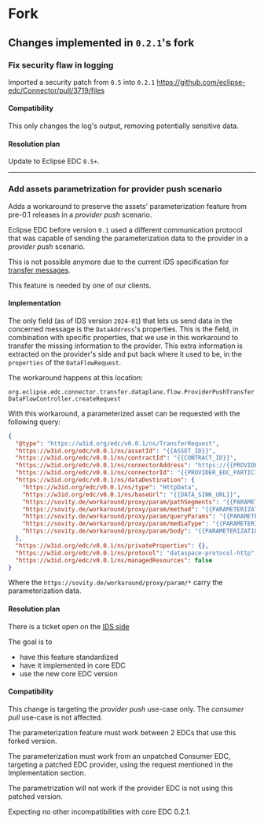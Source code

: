 # Fork

## Changes implemented in `0.2.1`'s fork

### Fix security flaw in logging

Imported a security patch from `0.5` into `0.2.1` https://github.com/eclipse-edc/Connector/pull/3719/files

#### Compatibility

This only changes the log's output, removing potentially sensitive data.

#### Resolution plan

Update to Eclipse EDC `0.5+`.

---

### Add assets parametrization for provider push scenario

Adds a workaround to preserve the assets' parameterization feature from pre-0.1 releases in a *provider push* scenario.

Eclipse EDC before version `0.1` used a different communication protocol that was capable of sending the parameterization data to the provider in a *provider push* scenario.

This is not possible anymore due to the current IDS specification for [transfer messages](https://docs.internationaldataspaces.org/ids-knowledgebase/v/dataspace-protocol/transfer-process/transfer.process.protocol#21-transfer-request-message).

This feature is needed by one of our clients.

#### Implementation

The only field (as of IDS version `2024-01`) that lets us send data in the concerned message is the `DataAddress`'s properties. This is the field, in combination with specific properties, that we use in this workaround to transfer the missing information to the provider.
This extra information is extracted on the provider's side and put back where it used to be, in the `properties` of the `DataFlowRequest`.

The workaround happens at this location:

`org.eclipse.edc.connector.transfer.dataplane.flow.ProviderPushTransferDataFlowController.createRequest`

With this workaround, a parameterized asset can be requested with the following query:

```json
{
  "@type": "https://w3id.org/edc/v0.0.1/ns/TransferRequest",
  "https://w3id.org/edc/v0.0.1/ns/assetId": "{{ASSET_ID}}",
  "https://w3id.org/edc/v0.0.1/ns/contractId": "{{CONTRACT_ID}}",
  "https://w3id.org/edc/v0.0.1/ns/connectorAddress": "https://{{PROVIDER_EDC_FQDN}}/api/dsp",
  "https://w3id.org/edc/v0.0.1/ns/connectorId": "{{PROVIDER_EDC_PARTICIPANT_ID}}",
  "https://w3id.org/edc/v0.0.1/ns/dataDestination": {
    "https://w3id.org/edc/v0.0.1/ns/type": "HttpData",
    "https://w3id.org/edc/v0.0.1/ns/baseUrl": "{{DATA_SINK_URL}}",
    "https://sovity.de/workaround/proxy/param/pathSegments": "{{PARAMETERIZATION_PATH}}",
    "https://sovity.de/workaround/proxy/param/method": "{{PARAMETERIZATION_METHOD}}",
    "https://sovity.de/workaround/proxy/param/queryParams": "{{PARAMETERIZATION_QUERY}}",
    "https://sovity.de/workaround/proxy/param/mediaType": "{{PARAMETERIZATION_CONTENTTYPE}}",
    "https://sovity.de/workaround/proxy/param/body": "{{PARAMETERIZATION_BODY}}"
  },
  "https://w3id.org/edc/v0.0.1/ns/privateProperties": {},
  "https://w3id.org/edc/v0.0.1/ns/protocol": "dataspace-protocol-http",
  "https://w3id.org/edc/v0.0.1/ns/managedResources": false
}
```

Where the `https://sovity.de/workaround/proxy/param/*` carry the parameterization data.

#### Resolution plan

There is a ticket open on the [IDS side](https://github.com/International-Data-Spaces-Association/ids-specification/discussions/262)

The goal is to
* have this feature standardized
* have it implemented in core EDC
* use the new core EDC version

#### Compatibility

This change is targeting the *provider push* use-case only. The *consumer pull* use-case is not affected.

The parameterization feature must work between 2 EDCs that use this forked version.

The parameterization must work from an unpatched Consumer EDC, targeting a patched EDC provider, using the request mentioned in the Implementation section.

The parametrization will not work if the provider EDC is not using this patched version.

Expecting no other incompatibilities with core EDC 0.2.1.
